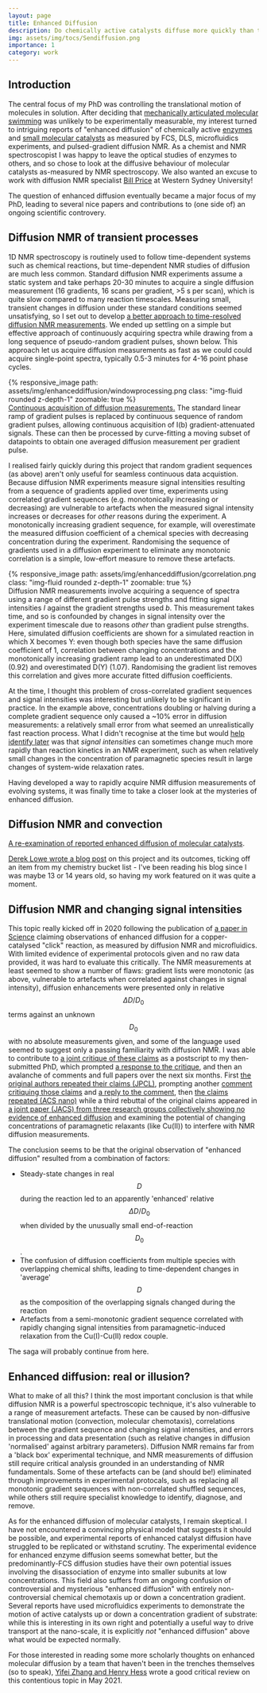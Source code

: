```yaml
---
layout: page
title: Enhanced Diffusion
description: Do chemically active catalysts diffuse more quickly than they should do?
img: assets/img/tocs/Sendiffusion.png
importance: 1
category: work
---
```


## Introduction

The central focus of my PhD was controlling the translational motion of molecules in solution. After deciding that [mechanically articulated molecular swimming](https://tscmacdonald.github.io/projects/molecularswimming) was unlikely to be  experimentally measurable, my interest turned to intriguing reports of "enhanced diffusion" of chemically active [enzymes](https://pubs.acs.org/doi/abs/10.1021/acs.accounts.8b00286) and [small molecular catalysts](https://onlinelibrary.wiley.com/doi/full/10.1002/anie.201509237) as measured by FCS, DLS, microfluidics experiments, and pulsed-gradient diffusion NMR. As a chemist and NMR spectroscopist I was happy to leave the optical studies of enzymes to others, and so chose to look at the diffusive behaviour of molecular catalysts as-measured by NMR spectroscopy. We also wanted an excuse to work with diffusion NMR specialist [Bill Price](https://www.westernsydney.edu.au/staff_profiles/uws_profiles/professor_bill_price) at Western Sydney University!

The question of enhanced diffusion eventually became a major focus of my PhD, leading to several nice papers and contributions to (one side of) an ongoing scientific controvery.

## Diffusion NMR of transient processes

1D NMR spectroscopy is routinely used to follow time-dependent systems such as chemical reactions, but time-dependent NMR studies of diffusion are much less common. Standard diffusion NMR experiments assume a static system and take perhaps 20-30 minutes to acquire a single diffusion measurement (16 gradients, 16 scans per gradient, >5 s per scan), which is quite slow compared to many reaction timescales. Measuring small, transient changes in diffusion under these standard conditions seemed unsatisfying, so I set out to develop [a better approach to time-resolved diffusion NMR measurements](https://dx.doi.org/10.1002/cphc.201900150). We ended up settling on a simple but effective approach of continuously acquiring spectra while drawing from a long sequence of pseudo-random gradient pulses, shown below. This approach let us acquire diffusion measurements as fast as we could could acquire single-point spectra, typically 0.5-3 minutes for 4-16 point phase cycles.

<div class="row mt-3">
    <div class="col-sm mt-3 mt-md-0">
        {% responsive_image path: assets/img/enhanceddiffusion/windowprocessing.png class: "img-fluid rounded z-depth-1" zoomable: true %}
    </div>
</div>
<div class="caption">
 <a href=https://dx.doi.org/10.1002/cphc.201900150>Continuous acquisition of diffusion measurements.</a> The standard linear ramp of gradient pulses is replaced by continuous sequence of random gradient pulses, allowing continuous acquisition of I(b) gradient-attenuated signals. These can then be processed by curve-fitting a moving subset of datapoints to obtain one averaged diffusion measurement per gradient pulse.
</div>

I realised fairly quickly during this project that random gradient sequences (as above) aren't only useful for seamless continuous data acquistion. Because diffusion NMR experiments measure signal intensities resulting from a sequence of gradients applied over time, experiments using correlated gradient sequences (e.g. monotonically increasing or decreasing) are vulnerable to artefacts when the measured signal intensity increases or decreases for <i>other</i> reasons during the experiment. A monotonically increasing gradient sequence, for example, will overestimate the measured diffusion coefficient of a chemical species with decreasing concentration during the experiment. Randomising the sequence of gradients used in a diffusion experiment to eliminate any monotonic correlation is a simple, low-effort measure to remove these artefacts. 

<div class="row mt-3">
    <div class="col-sm mt-3 mt-md-0">
        {% responsive_image path: assets/img/enhanceddiffusion/gcorrelation.png class: "img-fluid rounded z-depth-1" zoomable: true %}
    </div>
</div>
<div class="caption">
 Diffusion NMR measurements involve acquiring a sequence of spectra using a range of different gradient pulse strengths and fitting signal intensities <i>I</i> against the gradient strengths used <i>b</i>. This measurement takes time, and so is confounded by changes in signal intensity over the experiment timescale due to reasons <i>other</i> than gradient pulse strengths. Here, simulated diffusion coefficients are shown for a simulated reaction in which X becomes Y: even though both species have the same diffusion coefficient of 1, correlation between changing concentrations and the monotonically increasing gradient ramp lead to an underestimated D(X) (0.92) and overestimated D(Y) (1.07). Randomising the gradient list removes this correlation and gives more accurate fitted diffusion coefficients.
</div>

At the time, I thought this problem of cross-correlated gradient sequences and signal intensities was interesting but unlikely to be significant in practice. In the example above, concentrations doubling or halving during a complete gradient sequence only caused a ~10\% error in diffusion measurements: a relatively small error from what seemed an unrealistically fast reaction process. What I didn't recognise at the time but would [help identify later](https://pubs.acs.org/doi/abs/10.1021/jacs.1c09455) was that _signal intensities_ can sometimes change much more rapidly than reaction kinetics in an NMR experiment, such as when relatively small changes in the concentration of paramagnetic species result in large changes of system-wide relaxation rates.

Having developed a way to rapidly acquire NMR diffusion measurements of evolving systems, it was finally time to take a closer look at the mysteries of enhanced diffusion.

## Diffusion NMR and convection

[A re-examination of reported enhanced diffusion of molecular catalysts](https://onlinelibrary.wiley.com/doi/full/10.1002/anie.201910968).	

[Derek Lowe wrote a blog post](https://www.science.org/content/blog-post/enhanced-diffusion-real-illusion) on this project and its outcomes, ticking off an item from my chemistry bucket list - I've been reading his blog since I was maybe 13 or 14 years old, so having my work featured on it was quite a moment.


## Diffusion NMR and changing signal intensities

This topic really kicked off in 2020 following the publication of [a paper in Science](https://www.science.org/doi/full/10.1126/science.aba8425) claiming observations of enhanced diffusion for a copper-catalysed "click" reaction, as measured by diffusion NMR and microfluidics. With limited evidence of experimental protocols given and no raw data provided, it was hard to evaluate this critically. The NMR measurements at least seemed to show a number of flaws: gradient lists were monotonic (as above, vulnerable to artefacts when correlated against changes in signal intensity), diffusion enhancements were presented only in relative $$\Delta D/D_0$$ terms against an unknown $$D_0$$ with no absolute measurements given, and some of the language used seemed to suggest only a passing familiarity with diffusion NMR. I was able to contribute to [a joint critique of these claims](https://www.science.org/doi/10.1126/science.abe8322) as a postscript to my then-submitted PhD, which prompted [a response to the critique](https://www.science.org/doi/full/10.1126/science.abe8678), and then an avalanche of comments and full papers over the next six months. First [the original authors repeated their claims (JPCL)](https://pubs.acs.org/doi/abs/10.1021/acs.jpclett.1c00066), prompting another [comment critiquing those claims](https://pubs.acs.org/doi/abs/10.1021/acs.jpclett.1c00995) and [a reply to the comment](https://pubs.acs.org/doi/abs/10.1021/acs.jpclett.1c01312), then [the claims repeated (ACS nano)](https://pubs.acs.org/doi/full/10.1021/acsnano.1c05168) while a third rebuttal of the original claims appeared in [a joint paper (JACS) from three research groups collectively showing no evidence of enhanced diffusion](https://pubs.acs.org/doi/abs/10.1021/jacs.1c09455) and examining the potential of changing concentrations of paramagnetic relaxants (like Cu(II)) to interfere with NMR diffusion measurements. 

The conclusion seems to be that the original observation of "enhanced diffusion" resulted from a combination of factors:
* Steady-state changes in real $$D$$ during the reaction led to an apparently 'enhanced' relative $$\Delta D/D_0$$ when divided by the unusually small end-of-reaction $$D_0$$.  
* The confusion of diffusion coefficients from multiple species with overlapping chemical shifts, leading to time-dependent changes in 'average' $$D$$ as the composition of the overlapping signals changed during the reaction 
* Artefacts from a semi-monotonic gradient sequence correlated with rapidly changing signal intensities from paramagnetic-induced relaxation  from the Cu(I)-Cu(II) redox couple. 

The saga will probably continue from here.

## Enhanced diffusion: real or illusion?

What to make of all this? I think the most important conclusion is that while diffusion NMR is a powerful spectroscopic technique, it's also vulnerable to a range of measurement artefacts. These can be caused by non-diffusive translational motion (convection, molecular chemotaxis), correlations between the gradient sequence and changing signal intensities, and errors in processing and data presentation (such as relative changes in diffusion 'normalised' against arbitrary parameters). Diffusion NMR remains far from a 'black box' experimental technique, and NMR measurements of diffusion still require critical analysis grounded in an understanding of NMR fundamentals. Some of these artefacts can be (and should be!) eliminated through improvements in experimental protocals, such as replacing all monotonic gradient sequences with non-correlated shuffled sequences, while others still require specialist knowledge to identify, diagnose, and remove.


As for the enhanced diffusion of molecular catalysts, I remain skeptical. I have not encountered a convincing physical model that suggests it should be possible, and experimental reports of enhanced catalyst diffusion have struggled to be replicated or withstand scrutiny. The experimental evidence for enhanced enzyme diffusion seems somewhat better, but the predominantly-FCS diffusion studies have their own potential issues involving the disassociation of enzyme into smaller subunits at low concentrations. This field also suffers from an ongoing confusion of controversial and mysterious "enhanced diffusion" with entirely non-controversial chemical chemotaxis up or down a concentration gradient. Several reports have used microfluidics experiments to demonstrate the motion of active catalysts up or down a concentration gradient of substrate: while this is interesting in its own right and potentially a useful way to drive transport at the nano-scale, it is explicitly _not_ "enhanced diffusion" above what would be expected normally.

For those interested in reading some more scholarly thoughts on enhanced molecular diffusion by a team that haven't been in the trenches themselves (so to speak), [Yifei Zhang and Henry Hess](https://www.nature.com/articles/s41570-021-00281-6) wrote a good critical review on this contentious topic in May 2021.